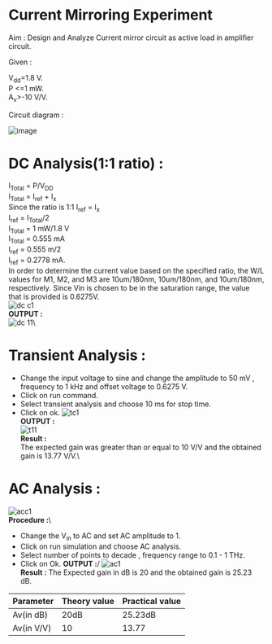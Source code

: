 # **Current Mirroring Experiment**

Aim : Design and Analyze Current mirror circuit as active load in amplifier circuit.

Given :

V<sub>dd</sub>=1.8 V.\
P <=1 mW.\
A<sub>v</sub>>-10 V/V.

Circuit diagram : 

![image](https://github.com/user-attachments/assets/efbf9c25-9402-4c19-b28b-53f7f284ae52)

# **DC Analysis(1:1 ratio) :**

I<sub>Total</sub> = P/V<sub>DD</sub>\
I<sub>Total</sub> = I<sub>ref</sub> + I<sub>x</sub>\
Since the ratio is 1:1 I<sub>ref</sub> = I<sub>x</sub>\
I<sub>ref</sub> = I<sub>Total</sub>/2\
I<sub>Total</sub> = 1 mW/1.8 V\
I<sub>Total</sub> = 0.555 mA\
I<sub>ref</sub> = 0.555 m/2\
I<sub>ref</sub> = 0.2778 mA.\
In order to determine the current value based on the specified ratio, the W/L values for M1, M2, and M3 are 10um/180nm, 10um/180nm, and 10um/180nm, respectively.
Since Vin is chosen to be in the saturation range, the value that is provided is 0.6275V.\
![dc c1](https://github.com/user-attachments/assets/041df0d8-acb1-49ec-a13f-9c00fb85c60e)\
**OUTPUT :**\
![dc 11](https://github.com/user-attachments/assets/bc3c2d6f-ad95-4cbb-ae66-c9e81ee0412f)\
# **Transient Analysis :**
- Change the input voltage to sine and change the amplitude to 50 mV , frequency to 1 kHz and offset voltage to 0.6275 V.
- Click on run command.
- Select transient analysis and choose 10 ms for stop time.
- Click on ok.
  ![tc1](https://github.com/user-attachments/assets/0baf3973-db29-43a0-868e-99156c9e73da)\
**OUTPUT :**\
![t11](https://github.com/user-attachments/assets/33bff03f-ce0b-4ad7-ae89-d6887aef8a15)\
**Result :**\
  The expected gain was greater than or equal to 10 V/V and the obtained gain is 13.77 V/V.\
# **AC Analysis :**
![acc1](https://github.com/user-attachments/assets/57736abe-c8d7-4af5-8717-57b3c1940db9)\
**Procedure :**\
- Change the V<sub>in</sub> to AC and set AC amplitude to 1.
- Click on run simulation and choose AC analysis.
- Select number of points to decade , frequency range to 0.1 - 1 THz.
- Click on Ok.
**OUTPUT :**/
  ![ac1](https://github.com/user-attachments/assets/5b02d312-6042-481a-ade4-286e55a4e34a)\
  **Result :**
  The Expected gain in dB is 20 and the obtained gain is 25.23 dB.

|  Parameter    | Theory value | Practical value |
|---------------|--------------|-----------------|
|Av(in dB)      | 20dB         | 25.23dB         |
|Av(in V/V)     | 10           | 13.77           |
